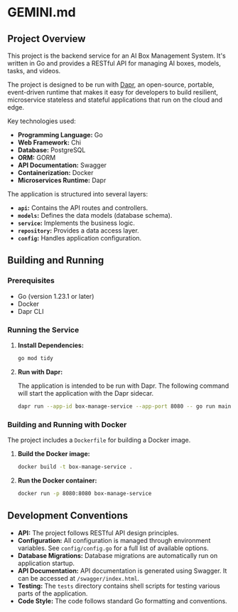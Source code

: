 # GEMINI.md

## Project Overview

This project is the backend service for an AI Box Management System. It's written in Go and provides a RESTful API for managing AI boxes, models, tasks, and videos.

The project is designed to be run with [Dapr](https://dapr.io/), an open-source, portable, event-driven runtime that makes it easy for developers to build resilient, microservice stateless and stateful applications that run on the cloud and edge.

Key technologies used:

*   **Programming Language:** Go
*   **Web Framework:** Chi
*   **Database:** PostgreSQL
*   **ORM:** GORM
*   **API Documentation:** Swagger
*   **Containerization:** Docker
*   **Microservices Runtime:** Dapr

The application is structured into several layers:

*   **`api`:** Contains the API routes and controllers.
*   **`models`:** Defines the data models (database schema).
*   **`service`:** Implements the business logic.
*   **`repository`:** Provides a data access layer.
*   **`config`:** Handles application configuration.

## Building and Running

### Prerequisites

*   Go (version 1.23.1 or later)
*   Docker
*   Dapr CLI

### Running the Service

1.  **Install Dependencies:**

    ```bash
    go mod tidy
    ```

2.  **Run with Dapr:**

    The application is intended to be run with Dapr. The following command will start the application with the Dapr sidecar.

    ```bash
    dapr run --app-id box-manage-service --app-port 8080 -- go run main.go
    ```

### Building and Running with Docker

The project includes a `Dockerfile` for building a Docker image.

1.  **Build the Docker image:**

    ```bash
    docker build -t box-manage-service .
    ```

2.  **Run the Docker container:**

    ```bash
    docker run -p 8080:8080 box-manage-service
    ```

## Development Conventions

*   **API:** The project follows RESTful API design principles.
*   **Configuration:** All configuration is managed through environment variables. See `config/config.go` for a full list of available options.
*   **Database Migrations:** Database migrations are automatically run on application startup.
*   **API Documentation:** API documentation is generated using Swagger. It can be accessed at `/swagger/index.html`.
*   **Testing:** The `tests` directory contains shell scripts for testing various parts of the application.
*   **Code Style:** The code follows standard Go formatting and conventions.
